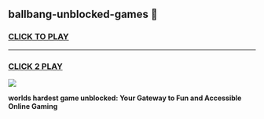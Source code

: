 
## ballbang-unblocked-games 👋
<h3>
<a href="https://premium.freeplayer.one?title=ballbang-unblocked-games&ref=14F">CLICK TO PLAY</a></h3>
<hr>

<h3>
<a href="https://premium.freeplayer.one?title=ballbang-unblocked-games&ref=14F">CLICK 2 PLAY</a>
  
</h3>

<a href="https://premium.freeplayer.one?title=ballbang-unblocked-games&ref=12F/"><img src="https://clearcache.store/games.png"></a>


**worlds hardest game unblocked: Your Gateway to Fun and Accessible Online Gaming**
